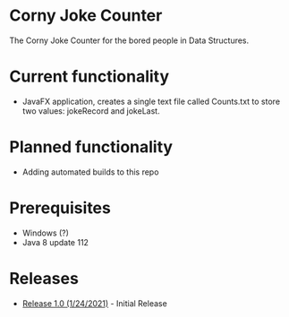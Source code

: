 # Corny Joke Counter
The Corny Joke Counter for the bored people in Data Structures.
# Current functionality
* JavaFX application, creates a single text file called Counts.txt to store two values: jokeRecord and jokeLast.
# Planned functionality
* Adding automated builds to this repo
# Prerequisites
* Windows (?)
* Java 8 update 112
# Releases
* [Release 1.0 (1/24/2021)](https://github.com/OCDkirby/ComeOnCounter/releases/tag/1.0) - Initial Release

